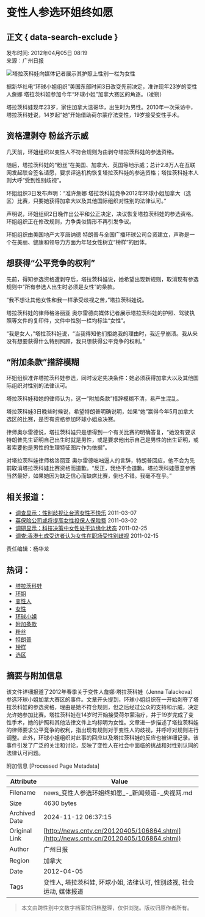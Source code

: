 # 变性人参选环姐终如愿

## 正文 { data-search-exclude }


发布时间: 2012年04月05日 08:19  
来源：广州日报  

![塔拉茨科娃向媒体记者展示其护照上性别一栏为女性](http://gzdaily.dayoo.com/res/1/1/2012-04/05/A10/res01_attpic_brief.jpg)

据新华社电“环球小姐组织”美国东部时间3日改变先前决定，准许现年23岁的变性人詹娜 塔拉茨科娃参加今年“环球小姐”加拿大赛区的角逐。（凌朔）

塔拉茨科娃现年23岁，家住加拿大温哥华，出生时为男性。2010年一次采访中，塔拉茨科娃说，14岁起“她”开始借助荷尔蒙疗法变性，19岁接受变性手术。

## 资格遭剥夺 粉丝齐示威

几天前，环姐组织以变性人不符合规则为由剥夺塔拉茨科娃的参选资格。

随后，塔拉茨科娃的“粉丝”在美国、加拿大、英国等地示威；总计2.8万人在互联网发起联合签名请愿，要求评选机构恢复塔拉茨科娃的参选资格；塔拉茨科娃本人则大呼“受到性别歧视”。

环姐组织3日发布声明：“准许詹娜 塔拉茨科娃竞争2012年环球小姐加拿大（选区）比赛，只要她获得加拿大以及其他国际组织对性别的法律认可。”

声明说，环姐组织2日晚作出公平和公正决定，决议恢复塔拉茨科娃的参选资格。环姐组织正在修改规则，力争类似情形不再引发争议。

环姐组织由美国地产大亨唐纳德 特朗普与全国广播环球公司合资建立，声称是一个在美丽、健康和领导力方面为年轻女性树立“榜样”的团体。

## 想获得“公平竞争的权利”

先前，得知参选资格遭剥夺后，塔拉茨科娃说，她希望出现新规则，取消现有参选规则中“所有参选人出生时必须是女性”的条款。

“我不想让其他女性和我一样承受歧视之苦，”塔拉茨科娃说。

塔拉茨科娃的律师格洛丽亚 奥尔雷德向媒体记者展示塔拉茨科娃的护照、驾驶执照等文件的复印件，文件中性别一栏均标注“女性”。

“我是女人，”塔拉茨科娃说，“当我得知他们拒绝我的理由时，我近乎崩溃。我从来没有想要获得什么特别照顾，我只想获得公平竞争的权利。”

## “附加条款”措辞模糊

环姐组织准许塔拉茨科娃参选，同时设定先决条件：她必须获得加拿大以及其他国际组织对性别的法律认可。

塔拉茨科娃和她的律师认为，这一“附加条款”措辞模糊不清，易产生混乱。

塔拉茨科娃3日晚些时候说，希望特朗普明确说明，如果“她”赢得今年5月加拿大选区的比赛，是否有资格参加环球小姐总决赛。

律师奥尔雷德说，塔拉茨科娃只是想得到一个有关比赛的明确答复，“她没有要求特朗普先生证明自己出生时就是男性，或是要求他出示自己是男性的出生证明，或者索要他是男性的生理特征图片作为依据”。

对塔拉茨科娃律师格洛丽亚 奥尔雷德咄咄逼人的言辞，特朗普回应，他不会为先前取消塔拉茨科娃比赛资格而道歉。“反正，我绝不会道歉。塔拉茨科娃愿意参赛当然最好，如果她因为缺乏信心而缺席比赛，倒也不错。我毫不在乎。”

## 相关报道：

- [调查显示：性别歧视让台湾女性不快乐](http://news.cntv.cn/20110307/114341.shtml) 2011-03-07
- [英保险公司或将提高女性投保人保险费](http://news.cntv.cn/20110302/117774.shtml) 2011-03-02
- [调研显示：科技决策中女性处于边缘化状态](http://news.cntv.cn/20110225/113393.shtml) 2011-02-25
- [调查:香港七成受访者认为女性在职场受性别歧视](http://news.cntv.cn/20110215/105296.shtml) 2011-02-15

责任编辑：杨华龙

## 热词：

- [塔拉茨科娃](http://so.cntv.cn/search.php?qtext=塔拉茨科娃&sid=0000&pid=0000)
- [环姐](http://so.cntv.cn/search.php?qtext=环姐&sid=0000&pid=0000)
- [变性人](http://so.cntv.cn/search.php?qtext=变性人&sid=0000&pid=0000)
- [女性](http://so.cntv.cn/search.php?qtext=女性&sid=0000&pid=0000)
- [环球小姐](http://so.cntv.cn/search.php?qtext=环球小姐&sid=0000&pid=0000)
- [附加条款](http://so.cntv.cn/search.php?qtext=附加条款&sid=0000&pid=0000)
- [粉丝](http://so.cntv.cn/search.php?qtext=粉丝&sid=0000&pid=0000)
- [特朗普](http://so.cntv.cn/search.php?qtext=特朗普&sid=0000&pid=0000)
- [榜样](http://so.cntv.cn/search.php?qtext=榜样&sid=0000&pid=0000)
- [选区](http://so.cntv.cn/search.php?qtext=选区&sid=0000&pid=0000)

## 摘要与附加信息

<!-- tcd_abstract -->
该文件详细报道了2012年春季关于变性人詹娜·塔拉茨科娃（Jenna Talackova）参选环球小姐加拿大赛区的事件。文章开头提到，环球小姐组织在一开始剥夺了塔拉茨科娃的参选资格，理由是她不符合规则，但之后经过公众的支持和示威，决定允许她参加比赛。塔拉茨科娃在14岁时开始接受荷尔蒙治疗，并于19岁完成了变性手术，她的护照和其他法律文件上均标明为女性。文章进一步描述了塔拉茨科娃的律师要求公平竞争的权利，指出现有规则对于变性人的歧视，并呼吁对规则进行调整。此外，环球小姐组织对此事的回应以及塔拉茨科娃的反应也被详细记录。该事件引发了广泛的关注和讨论，反映了变性人在社会中面临的挑战和对性别认同的法律认可问题。
<!-- tcd_abstract_end -->

附加信息 [Processed Page Metadata]

| Attribute       | Value                                  |
|-----------------|----------------------------------------|
| Filename        | news_变性人参选环姐终如愿_-_新闻频道-_央视网.md                             |
| Size            | 4630 bytes                           |
| Archived Date   | 2024-11-12 06:37:15                             |
| Original Link   | [http://news.cntv.cn/20120405/106864.shtml](http://news.cntv.cn/20120405/106864.shtml)                       |
| Author          | 广州日报                               |
| Region          | 加拿大                               |
| Date            | 2012-04-05                                 |
| Tags            | 变性人, 塔拉茨科娃, 环球小姐, 法律认可, 性别歧视, 社会运动, 媒体报道                                 |
>
> 本文由跨性别中文数字档案馆归档整理，仅供浏览。版权归原作者所有。
>